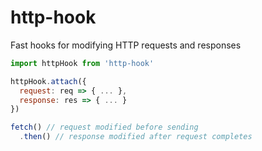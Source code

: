 # http-hook

Fast hooks for modifying HTTP requests and responses

```javascript
import httpHook from 'http-hook'

httpHook.attach({
  request: req => { ... },
  response: res => { ... }
})

fetch() // request modified before sending
  .then() // response modified after request completes
```
